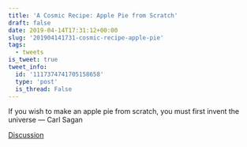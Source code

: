 ```yaml
---
title: 'A Cosmic Recipe: Apple Pie from Scratch'
draft: false
date: 2019-04-14T17:31:12+00:00
slug: '201904141731-cosmic-recipe-apple-pie'
tags:
  - tweets
is_tweet: true
tweet_info:
  id: '1117374741705158658'
  type: 'post'
  is_thread: False
---
```




If you wish to make an apple pie from scratch, you must first invent the universe 
— Carl Sagan

[Discussion](https://x.com/sytelus/status/1117374741705158658)
